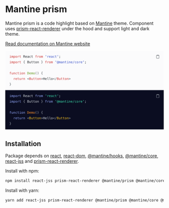 # Mantine prism

Mantine prism is a code highlight based on [Mantine](https://mantine.dev/) theme. Component uses [prism-react-renderer](https://github.com/FormidableLabs/prism-react-renderer)
under the hood and support light and dark theme.

[Read documentation on Mantine website](https://mantine.dev/others/prism/)

![Demo](https://raw.githubusercontent.com/mantinedev/mantine/next-minor/.demo/prism.png)

## Installation

Package depends on [react](https://www.npmjs.com/package/react), [react-dom](https://www.npmjs.com/package/react-dom), [@mantine/hooks](https://www.npmjs.com/package/@mantine/hooks), [@mantine/core](https://www.npmjs.com/package/@mantine/core), [react-jss](https://www.npmjs.com/package/react-jss) and [prism-react-renderer](https://www.npmjs.com/package/prism-react-renderer).

Install with npm:

```sh
npm install react-jss prism-react-renderer @mantine/prism @mantine/core @mantine/hooks
```

Install with yarn:

```sh
yarn add react-jss prism-react-renderer @mantine/prism @mantine/core @mantine/hooks
```
